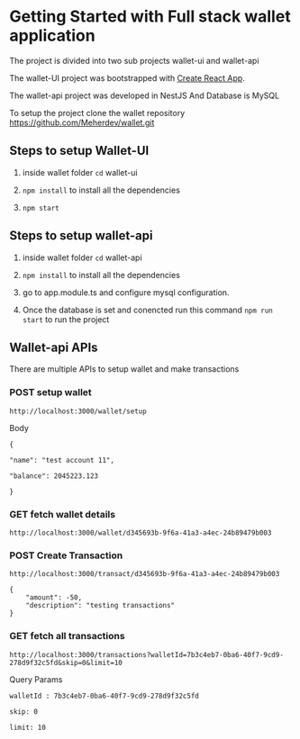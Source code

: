 # Getting Started with Full stack wallet application

  

The project is divided into two sub projects wallet-ui and wallet-api

  

The wallet-UI project was bootstrapped with [Create React App](https://github.com/facebook/create-react-app).

  

The wallet-api project was developed in NestJS And Database is MySQL

  

To setup the project clone the wallet repository https://github.com/Meherdev/wallet.git

  

## Steps to setup Wallet-UI

  

1. inside wallet folder `cd` wallet-ui

2. `npm install` to install all the dependencies

3. `npm start`

  

## Steps to setup wallet-api

  

1. inside wallet folder `cd` wallet-api

2. `npm install` to install all the dependencies

3. go to app.module.ts and configure mysql configuration.

4. Once the database is set and conencted run this command `npm run start` to run the project

  

## Wallet-api APIs

  

There are multiple APIs to setup wallet and make transactions

  

### POST setup wallet

`http://localhost:3000/wallet/setup`

Body

    {
    
    "name": "test account 11",
    
    "balance": 2045223.123
    
    }
 
### GET  fetch wallet details
`http://localhost:3000/wallet/d345693b-9f6a-41a3-a4ec-24b89479b003`

### POST  Create Transaction
`http://localhost:3000/transact/d345693b-9f6a-41a3-a4ec-24b89479b003`

    {
        "amount": -50,
        "description": "testing transactions"
    }

### GET  fetch all transactions

`http://localhost:3000/transactions?walletId=7b3c4eb7-0ba6-40f7-9cd9-278d9f32c5fd&skip=0&limit=10`

Query Params

    walletId : 7b3c4eb7-0ba6-40f7-9cd9-278d9f32c5fd
    
    skip: 0
    
    limit: 10
